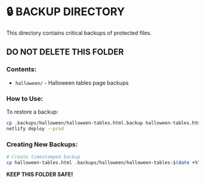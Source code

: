 # 🔒 BACKUP DIRECTORY

This directory contains critical backups of protected files.

## DO NOT DELETE THIS FOLDER

### Contents:
- `halloween/` - Halloween tables page backups

### How to Use:
To restore a backup:
```bash
cp .backups/halloween/halloween-tables.html.backup halloween-tables.html
netlify deploy --prod
```

### Creating New Backups:
```bash
# Create timestamped backup
cp halloween-tables.html .backups/halloween/halloween-tables-$(date +%Y%m%d-%H%M%S).html
```

**KEEP THIS FOLDER SAFE!**

